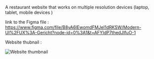 A restaurant website that works on multiple resolution devices (laptop, tablet, mobile devices )

link to the Figma file : https://www.figma.com/file/B8yA6lEwomdFMJeI1dRKSW/Modern-UI%2FUX%3A-Gericht?node-id=0%3A1&t=AFYIdP7thedJIfuO-1

Website thubnail : 


![Website thumbnail](https://user-images.githubusercontent.com/68237238/226203839-803b2bb8-e03c-4305-b9e8-f312d72f5e4b.png)
